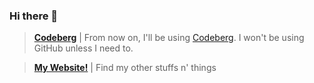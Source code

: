 ### Hi there 👋

<!--
**Freeplayg/Freeplayg** is a ✨ _special_ ✨ repository because its `README.md` (this file) appears on your GitHub profile.

Here are some ideas to get you started:

- 🔭 I’m currently working on ...
- 🌱 I’m currently learning ...
- 👯 I’m looking to collaborate on ...
- 🤔 I’m looking for help with ...
- 💬 Ask me about ...
- 📫 How to reach me: ...
- 😄 Pronouns: ...
- ⚡ Fun fact: ...
-->

> [**Codeberg**](https://codeberg.org/freeplay) | From now on, I'll be using [Codeberg](https://codeberg.org/freeplay). I won't be using GitHub unless I need to.

> [**My Website!**](https://freeplay.codeberg.page/) | Find my other stuffs n' things
